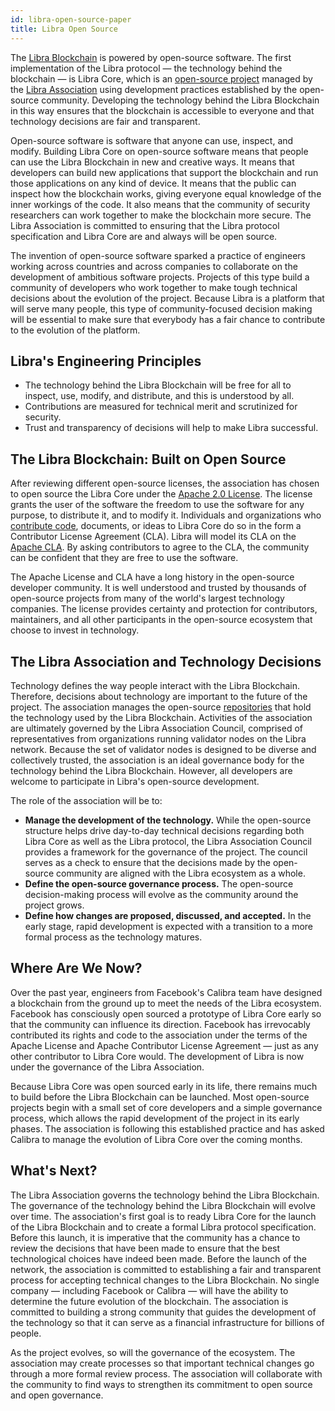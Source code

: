 ```yaml
---
id: libra-open-source-paper
title: Libra Open Source
---
```


The [Libra Blockchain](https://developers.libra.org/docs/the-libra-blockchain-paper) is powered by open-source software. The first implementation of the Libra protocol — the technology behind the blockchain — is Libra Core, which is an [open-source project](https://github.com/libra/libra) managed by the [Libra Association](https://libra.org/en-us/association-council-principles) using development practices established by the open-source community. Developing the technology behind the Libra Blockchain in this way ensures that the blockchain is accessible to everyone and that technology decisions are fair and transparent.

Open-source software is software that anyone can use, inspect, and modify. Building Libra Core on open-source software means that people can use the Libra Blockchain in new and creative ways. It means that developers can build new applications that support the blockchain and run those applications on any kind of device. It means that the public can inspect how the blockchain works, giving everyone equal knowledge of the inner workings of the code. It also means that the community of security researchers can work together to make the blockchain more secure. The Libra Association is committed to ensuring that the Libra protocol specification and Libra Core are and always will be open source.

The invention of open-source software sparked a practice of engineers working across countries and across companies to collaborate on the development of ambitious software projects. Projects of this type build a community of developers who work together to make tough technical decisions about the evolution of the project. Because Libra is a platform that will serve many people, this type of community-focused decision making will be essential to make sure that everybody has a fair chance to contribute to the evolution of the platform. 

## Libra's Engineering Principles

* The technology behind the Libra Blockchain will be free for all to inspect, use, modify, and distribute, and this is understood by all.
* Contributions are measured for technical merit and scrutinized for security.
* Trust and transparency of decisions will help to make Libra successful.

## The Libra Blockchain: Built on Open Source

After reviewing different open-source licenses, the association has chosen to open source the Libra Core under the [Apache 2.0 License](https://www.apache.org/licenses/LICENSE-2.0.html). The license grants the user of the software the freedom to use the software for any purpose, to distribute it, and to modify it. Individuals and organizations who [contribute code](http://developers.libra.org/docs/community/contributing), documents, or ideas to Libra Core do so in the form a Contributor License Agreement (CLA). Libra will model its CLA on the [Apache CLA](https://www.apache.org/licenses/contributor-agreements.html). By asking contributors to agree to the CLA, the community can be confident that they are free to use the software.

The Apache License and CLA have a long history in the open-source developer community. It is well understood and trusted by thousands of open-source projects from many of the world's largest technology companies. The license provides certainty and protection for contributors, maintainers, and all other participants in the open-source ecosystem that choose to invest in technology.

## The Libra Association and Technology Decisions 

Technology defines the way people interact with the Libra Blockchain. Therefore, decisions about technology are important to the future of the project. The association manages the open-source [repositories](https://github.com/libra) that hold the technology used by the Libra Blockchain. Activities of the association are ultimately governed by the Libra Association Council, comprised of representatives from organizations running validator nodes on the Libra network. Because the set of validator nodes is designed to be diverse and collectively trusted, the association is an ideal governance body for the technology behind the Libra Blockchain. However, all developers are welcome to participate in Libra's open-source development.

The role of the association will be to:

* **Manage the development of the technology.** While the open-source structure helps drive day-to-day technical decisions regarding both Libra Core as well as the Libra protocol, the Libra Association Council provides a framework for the governance of the project. The council serves as a check to ensure that the decisions made by the open-source community are aligned with the Libra ecosystem as a whole.
* **Define the open-source governance process.** The open-source decision-making process will evolve as the community around the project grows.
* **Define how changes are proposed, discussed, and accepted.** In the early stage, rapid development is expected with a transition to a more formal process as the technology matures.

## Where Are We Now?

Over the past year, engineers from Facebook's Calibra team have designed a blockchain from the ground up to meet the needs of the Libra ecosystem. Facebook has consciously open sourced a prototype of Libra Core early so that the community can influence its direction. Facebook has irrevocably contributed its rights and code to the association under the terms of the Apache License and Apache Contributor License Agreement — just as any other contributor to Libra Core would. The development of Libra is now under the governance of the Libra Association.

Because Libra Core was open sourced early in its life, there remains much to build before the Libra Blockchain can be launched. Most open-source projects begin with a small set of core developers and a simple governance process, which allows the rapid development of the project in its early phases. The association is following this established practice and has asked Calibra to manage the evolution of Libra Core over the coming months.

## What's Next?

The Libra Association governs the technology behind the Libra Blockchain. The governance of the technology behind the Libra Blockchain will evolve over time. The association's first goal is to ready Libra Core for the launch of the Libra Blockchain and to create a formal Libra protocol specification. Before this launch, it is imperative that the community has a chance to review the decisions that have been made to ensure that the best technological choices have indeed been made. Before the launch of the network, the association is committed to establishing a fair and transparent process for accepting technical changes to the Libra Blockchain. No single company — including Facebook or Calibra — will have the ability to determine the future evolution of the blockchain. The association is committed to building a strong community that guides the development of the technology so that it can serve as a financial infrastructure for billions of people.

As the project evolves, so will the governance of the ecosystem. The association may create processes so that important technical changes go through a more formal review process. The association will collaborate with the community to find ways to strengthen its commitment to open source and open governance.
